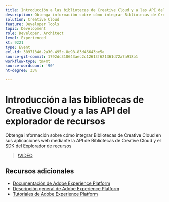```yaml
---
title: Introducción a las bibliotecas de Creative Cloud y a las API del explorador de recursos
description: Obtenga información sobre cómo integrar Bibliotecas de Creative Cloud en sus aplicaciones web mediante la API de Bibliotecas de Creative Cloud y el SDK del Explorador de recursos
solution: Creative Cloud
feature: Developer Tools
topic: Development
role: Developer, Architect
level: Experienced
kt: 9221
type: Event
exl-id: 3097134d-2a30-495c-8e98-83d46643be5a
source-git-commit: 1792dc318643aec2c12613f621361d72a7a918b1
workflow-type: tm+mt
source-wordcount: '90'
ht-degree: 35%

---
```


# Introducción a las bibliotecas de Creative Cloud y a las API del explorador de recursos

Obtenga información sobre cómo integrar Bibliotecas de Creative Cloud en sus aplicaciones web mediante la API de Bibliotecas de Creative Cloud y el SDK del Explorador de recursos

>[!VIDEO](https://video.tv.adobe.com/v/337592/?quality=12&learn=on&hidetitle=true)

## Recursos adicionales

- [Documentación de Adobe Experience Platform](https://experienceleague.adobe.com/docs/experience-platform.html?lang=es)
- [Descripción general de Adobe Experience Platform](https://experienceleague.adobe.com/docs/experience-platform/landing/home.html?lang=es)
- [Tutoriales de Adobe Experience Platform](https://experienceleague.adobe.com/docs/platform-learn/tutorials/overview.html?lang=es)
